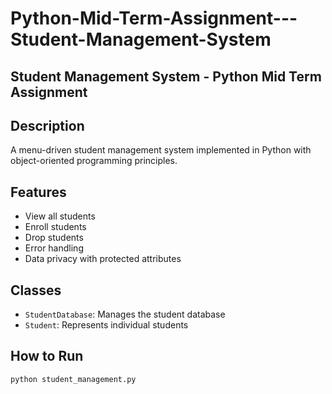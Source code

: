 # Python-Mid-Term-Assignment---Student-Management-System

## Student Management System - Python Mid Term Assignment

## Description
A menu-driven student management system implemented in Python with object-oriented programming principles.

## Features
- View all students
- Enroll students
- Drop students
- Error handling
- Data privacy with protected attributes

## Classes
- `StudentDatabase`: Manages the student database
- `Student`: Represents individual students

## How to Run
```bash
python student_management.py
